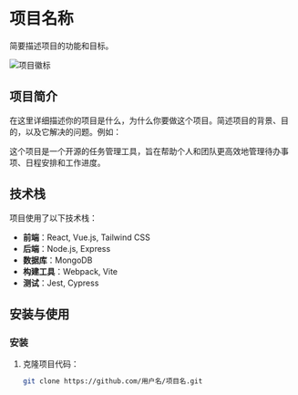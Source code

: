 # 项目名称

简要描述项目的功能和目标。

![项目徽标](https://n.sinaimg.cn/sinakd10123/56/w690h966/20210418/8f90-knvsnuh3426644.jpg)

## 项目简介

在这里详细描述你的项目是什么，为什么你要做这个项目。简述项目的背景、目的，以及它解决的问题。例如：

这个项目是一个开源的任务管理工具，旨在帮助个人和团队更高效地管理待办事项、日程安排和工作进度。

## 技术栈

项目使用了以下技术栈：

- **前端**：React, Vue.js, Tailwind CSS
- **后端**：Node.js, Express
- **数据库**：MongoDB
- **构建工具**：Webpack, Vite
- **测试**：Jest, Cypress

## 安装与使用

### 安装

1. 克隆项目代码：

   ```bash
   git clone https://github.com/用户名/项目名.git
   ```
